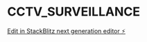 # CCTV_SURVEILLANCE

[Edit in StackBlitz next generation editor ⚡️](https://stackblitz.com/~/github.com/SriHub0/CCTV_SURVEILLANCE)